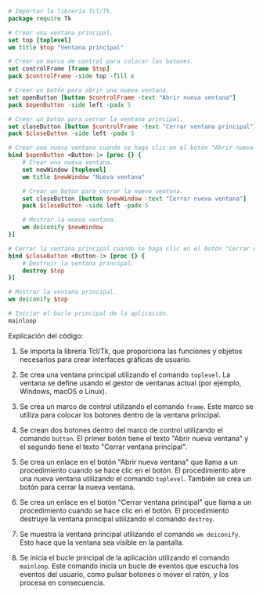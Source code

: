 ```tcl
# Importar la librería Tcl/Tk.
package require Tk

# Crear una ventana principal.
set top [toplevel]
wm title $top "Ventana principal"

# Crear un marco de control para colocar los botones.
set controlFrame [frame $top]
pack $controlFrame -side top -fill x

# Crear un botón para abrir una nueva ventana.
set openButton [button $controlFrame -text "Abrir nueva ventana"]
pack $openButton -side left -padx 5

# Crear un botón para cerrar la ventana principal.
set closeButton [button $controlFrame -text "Cerrar ventana principal"]
pack $closeButton -side left -padx 5

# Crear una nueva ventana cuando se haga clic en el botón "Abrir nueva ventana".
bind $openButton <Button-1> [proc {} {
    # Crear una nueva ventana.
    set newWindow [toplevel]
    wm title $newWindow "Nueva ventana"

    # Crear un botón para cerrar la nueva ventana.
    set closeButton [button $newWindow -text "Cerrar nueva ventana"]
    pack $closeButton -side left -padx 5

    # Mostrar la nueva ventana.
    wm deiconify $newWindow
}]

# Cerrar la ventana principal cuando se haga clic en el botón "Cerrar ventana principal".
bind $closeButton <Button-1> [proc {} {
    # Destruir la ventana principal.
    destroy $top
}]

# Mostrar la ventana principal.
wm deiconify $top

# Iniciar el bucle principal de la aplicación.
mainloop
```

Explicación del código:

1. Se importa la librería Tcl/Tk, que proporciona las funciones y objetos necesarios para crear interfaces gráficas de usuario.

2. Se crea una ventana principal utilizando el comando `toplevel`. La ventana se define usando el gestor de ventanas actual (por ejemplo, Windows, macOS o Linux).

3. Se crea un marco de control utilizando el comando `frame`. Este marco se utiliza para colocar los botones dentro de la ventana principal.

4. Se crean dos botones dentro del marco de control utilizando el comando `button`. El primer botón tiene el texto "Abrir nueva ventana" y el segundo tiene el texto "Cerrar ventana principal".

5. Se crea un enlace en el botón "Abrir nueva ventana" que llama a un procedimiento cuando se hace clic en el botón. El procedimiento abre una nueva ventana utilizando el comando `toplevel`. También se crea un botón para cerrar la nueva ventana.

6. Se crea un enlace en el botón "Cerrar ventana principal" que llama a un procedimiento cuando se hace clic en el botón. El procedimiento destruye la ventana principal utilizando el comando `destroy`.

7. Se muestra la ventana principal utilizando el comando `wm deiconify`. Esto hace que la ventana sea visible en la pantalla.

8. Se inicia el bucle principal de la aplicación utilizando el comando `mainloop`. Este comando inicia un bucle de eventos que escucha los eventos del usuario, como pulsar botones o mover el ratón, y los procesa en consecuencia.